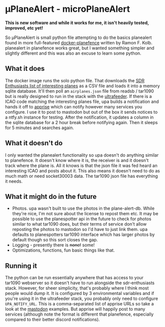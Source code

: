 # μPlaneAlert - microPlaneAlert

**This is new software and while it works for me, it isn't heavily tested, improved, etc yet!**

So μPlaneAlert is small python file attempting to do the basics planealert found in more full-featured [docker-planefence](https://github.com/sdr-enthusiasts/docker-planefence) written by Ramon F. Kolb. planealert in planefence works great, but I wanted something simpler and slightly different and this was also an excuse to learn some python.

## What it does

The docker image runs the solo python file. That downloads the [SDR Enthusiasts list of interesting planes](https://github.com/sdr-enthusiasts/plane-alert-db) as a CSV file and loads it into a memory sqlite database. It'll then poll an `airplanes.json` file from readsb / tar1090 but is really designed to run in the stack with the [ultrafeeder](https://github.com/sdr-enthusiasts/docker-adsb-ultrafeeder). If there is a ICAO code matching the interesting planes file, upa builds a notification and hands it off to [apprise](https://github.com/caronc/apprise) which can notify however many services you configure. I use it to post to mastodon but out of the box it sends notices to a ntfy.sh instance for testing. After the notification, it updates a column in the sqlite database for a 2 hour break before notifying again. Then it sleeps for 5 minutes and searches again.

## What it doesn't do

I only wanted the planealert functionality so upa doesn't do anything similar to planefence. It doesn't know where it is, the receiver is and it doesn't track where the plane is. All it knows is that the json file it was fed heard an interesting ICAO and posts about it. This also means it doesn't need to do as much math or need socket30003 data. The tar1090 json file has everything it needs.

## What it might do in the future

- Photos. upa wasn't built to use the photos in the plane-alert-db. While they're nice, I'm not sure about the license to repost them etc. It may be possible to use the planespotter api in the future to check for photos similar to what tar1090 does, but their terms of service don't allow reposting the photos to mastodon so I'd have to just link them. upa defaults to planespotters tar1090 interface which has larger photos by default though so this sort closes the gap.
- Logging - presently there is ~~none!~~ some!
- Optimizations, functions, fun basic things like that.

## Running it

The python can be run essentially anywhere that has access to your tar1090 webserver so it doesn't have to run alongside the sdr-enthusiasts stack. However, for sheer simplicity, that's probably where I think most people would dump it. It is configured by 3 environmental variables and if you're using it in the ultrafeeder stack, you probably only need to configure `UPA_NOTIFY_URL`. This is a comma-separated list of apprise URLs so take a look at the [mastodon](https://github.com/caronc/apprise/wiki/Notify_mastodon) examples. But apprise will happily post to many services (although note the format is different that planefence, especially compared to their better discord notifications).
